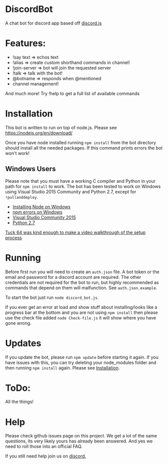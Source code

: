 # DiscordBot
A chat bot for discord app based off <a href="https://github.com/hydrabolt/discord.js/">discord.js</a>

# Features:
- !say text => echos text
- !alias => create custom shorthand commands in channel!
- !join-server => bot will join the requested server
- !talk => talk with the bot!
- @botname => responds when @mentioned
- channel management!

And much more! Try !help to get a full list of available commands

# Installation

This bot is written to run on top of node.js. Please see https://nodejs.org/en/download/

Once you have node installed running `npm install` from the bot directory should install all the needed packages. If this command prints errors the bot won't work!



## Windows Users
Please note that you must have a working C compiler and Python in your path for
`npm install` to work. The bot has been tested to work on Windows using Visual Studio 2015 Community and Python 2.7, except for `!pullanddeploy`.
* [Installing Node on Windows](http://blog.teamtreehouse.com/install-node-js-npm-windows)
* [npm errors on Windows](http://stackoverflow.com/questions/21365714/nodejs-error-installing-with-npm)
* [Visual Studio Community 2015](https://www.visualstudio.com/en-us/products/visual-studio-community-vs.aspx)
* [Python 2.7](https://www.python.org/downloads/)

[Tuck 64 was kind enough to make a video walkthrough of the setup process](https://www.youtube.com/watch?v=H-82S2jFOII)

# Running
Before first run you will need to create an `auth.json` file. A bot token or the email and password for a discord account are required. The other credentials are not required for the bot to run, but highly recommended as commands that depend on them will malfunction. See `auth.json.example`.

To start the bot just run
`node discord_bot.js`.

If you ever get an error at load and show stuff about installing/looks like a progress bar at the bottom and you are not using `npm install` then please use the check file added `node Check-file.js` it will show where you have gone wrong.

# Updates
If you update the bot, please run `npm update` before starting it again. If you have
issues with this, you can try deleting your node_modules folder and then running
`npm install` again. Please see [Installation](#Installation).

# ToDo:
All the things!

# Help
Please check github issues page on this project. We get a lot of the same questions, its very likely yours has already been answered. And yes we need to roll those into an official FAQ.

If you still need help join us on [discord.](https://discord.gg/m29GJBN)
